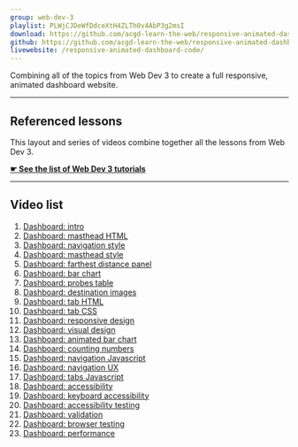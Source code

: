 ```yaml
---
group: web-dev-3
playlist: PLWjCJDeWfDdceXtH4ZLTh0v4AbP3g2msI
download: https://github.com/acgd-learn-the-web/responsive-animated-dashboard-code/archive/gh-pages.zip
github: https://github.com/acgd-learn-the-web/responsive-animated-dashboard-code
livewebsite: /responsive-animated-dashboard-code/
---
```


Combining all of the topics from Web Dev 3 to create a full responsive, animated dashboard website.

---

## Referenced lessons

This layout and series of videos combine together all the lessons from Web Dev 3.

**[☛ See the list of Web Dev 3 tutorials](/topics/#web-dev-3)**

---

## Video list

1. [Dashboard: intro](https://www.youtube.com/watch?v=vohA1RC_GBE&index=1&list=PLWjCJDeWfDdceXtH4ZLTh0v4AbP3g2msI)
2. [Dashboard: masthead HTML](https://www.youtube.com/watch?v=xZlkWkEyoQo&index=2&list=PLWjCJDeWfDdceXtH4ZLTh0v4AbP3g2msI)
3. [Dashboard: navigation style](https://www.youtube.com/watch?v=wS64liPrLGw&index=3&list=PLWjCJDeWfDdceXtH4ZLTh0v4AbP3g2msI)
4. [Dashboard: masthead style](https://www.youtube.com/watch?v=-Sjk_nCbX3s&index=4&list=PLWjCJDeWfDdceXtH4ZLTh0v4AbP3g2msI)
5. [Dashboard: farthest distance panel](https://www.youtube.com/watch?v=dWFbL0zwKxQ&index=5&list=PLWjCJDeWfDdceXtH4ZLTh0v4AbP3g2msI)
6. [Dashboard: bar chart](https://www.youtube.com/watch?v=gGc4ebXd9sU&list=PLWjCJDeWfDdceXtH4ZLTh0v4AbP3g2msI&index=6)
7. [Dashboard: probes table](https://www.youtube.com/watch?v=5rKFuyzZmQ0&index=7&list=PLWjCJDeWfDdceXtH4ZLTh0v4AbP3g2msI)
8. [Dashboard: destination images](https://www.youtube.com/watch?v=kneZm81ceAk&index=8&list=PLWjCJDeWfDdceXtH4ZLTh0v4AbP3g2msI)
9. [Dashboard: tab HTML](https://www.youtube.com/watch?v=nDobrvxYJMQ&index=9&list=PLWjCJDeWfDdceXtH4ZLTh0v4AbP3g2msI)
10. [Dashboard: tab CSS](https://www.youtube.com/watch?v=6P7cLBIF8Tk&index=10&list=PLWjCJDeWfDdceXtH4ZLTh0v4AbP3g2msI)
11. [Dashboard: responsive design](https://www.youtube.com/watch?v=z74jA5wgE_M&index=11&list=PLWjCJDeWfDdceXtH4ZLTh0v4AbP3g2msI)
12. [Dashboard: visual design](https://www.youtube.com/watch?v=YcJIdBjJOSs&index=12&list=PLWjCJDeWfDdceXtH4ZLTh0v4AbP3g2msI)
13. [Dashboard: animated bar chart](https://www.youtube.com/watch?v=6l1VADQD9Os&list=PLWjCJDeWfDdceXtH4ZLTh0v4AbP3g2msI&index=13)
14. [Dashboard: counting numbers](https://www.youtube.com/watch?v=s1m64-ThI94&index=14&list=PLWjCJDeWfDdceXtH4ZLTh0v4AbP3g2msI)
15. [Dashboard: navigation Javascript](https://www.youtube.com/watch?v=p6YK8gtSFMg&list=PLWjCJDeWfDdceXtH4ZLTh0v4AbP3g2msI&index=15)
16. [Dashboard: navigation UX](https://www.youtube.com/watch?v=MSSZso7wBok&list=PLWjCJDeWfDdceXtH4ZLTh0v4AbP3g2msI&index=16)
17. [Dashboard: tabs Javascript](https://www.youtube.com/watch?v=FLNvTS73Gn0&list=PLWjCJDeWfDdceXtH4ZLTh0v4AbP3g2msI&index=17)
18. [Dashboard: accessibility](https://www.youtube.com/watch?v=YvwSa9RnbaY&index=18&list=PLWjCJDeWfDdceXtH4ZLTh0v4AbP3g2msI)
19. [Dashboard: keyboard accessibility](https://www.youtube.com/watch?v=uvym8RRRhuQ&index=19&list=PLWjCJDeWfDdceXtH4ZLTh0v4AbP3g2msI)
20. [Dashboard: accessibility testing](https://www.youtube.com/watch?v=CXAnu6joL8E&index=20&list=PLWjCJDeWfDdceXtH4ZLTh0v4AbP3g2msI)
21. [Dashboard: validation](https://www.youtube.com/watch?v=QIqnvYFjylA&index=21&list=PLWjCJDeWfDdceXtH4ZLTh0v4AbP3g2msI)
22. [Dashboard: browser testing](https://www.youtube.com/watch?v=sHkoYRoTcrk&index=22&list=PLWjCJDeWfDdceXtH4ZLTh0v4AbP3g2msI)
23. [Dashboard: performance](https://www.youtube.com/watch?v=fZXLxSU8HAI&index=23&list=PLWjCJDeWfDdceXtH4ZLTh0v4AbP3g2msI)
